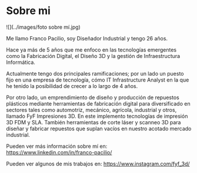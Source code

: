 # Sobre mi

![](../images/foto sobre mí.jpg)

Me llamo Franco Pacilio, soy Diseñador Industrial y tengo 26 años. 

Hace ya más de 5 años que me enfoco en las tecnologías emergentes como la Fabricación Digital, el Diseño 3D y la gestión de Infraestructura Informática. 

Actualmente tengo dos principales ramificaciones; por un lado un puesto fijo en una empresa de tecnología, cómo IT Infrastructure Analyst en la que he tenido la posibilidad de crecer a lo largo de 4 años. 

Por otro lado, un emprendimiento de diseño y producción de repuestos plásticos mediante herramientas de fabricación digital para diversificado en sectores tales como automotriz, mecánico, agrícola, industrial y otros, llamado FyF Impresiones 3D. En este implemento tecnologías de impresión 3D FDM y SLA. También herramientas de corte láser y scanneo 3D para diseñar y fabricar repuestos que suplan vacíos en nuestro acotado mercado industrial.

Pueden ver más información sobre mí en:
https://www.linkedin.com/in/franco-pacilio/

Pueden ver algunos de mis trabajos en:
https://www.instagram.com/fyf_3d/
